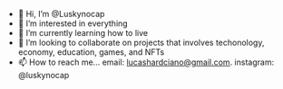 - 👋 Hi, I’m @Luskynocap
- 👀 I’m interested in everything
- 🌱 I’m currently learning how to live
- 💞️ I’m looking to collaborate on projects that involves techonology, economy, education, games, and NFTs
- 📫 How to reach me... email: lucashardciano@gmail.com. instagram: @luskynocap

<!---
Luskynocap/Luskynocap is a ✨ special ✨ repository because its `README.md` (this file) appears on your GitHub profile.
You can click the Preview link to take a look at your changes.
--->
